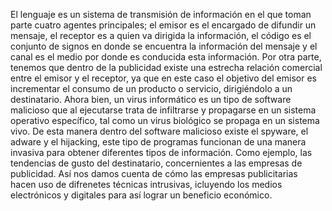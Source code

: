 El lenguaje es un sistema de transmisión de información en el que toman parte cuatro agentes principales; 
el emisor es el encargado de difundir un mensaje, el receptor es a quien va dirigida la información, 
el código es el conjunto de signos en donde se encuentra la información del mensaje y el canal es el medio por 
donde es conducida esta información. Por otra parte, tenemos que dentro de la publicidad existe una estrecha relación
comercial entre el emisor y el receptor, ya que en este caso el objetivo del emisor es incrementar el consumo de un producto o servicio, dirigiéndolo a un destinatario.
Ahora bien, un virus informático es un tipo de software malicioso que al ejecutarse trata de infiltrarse y 
propagarse en un sistema operativo específico, tal como un virus biológico se propaga en un sistema vivo.
De esta manera dentro del software malicioso existe el spyware, el adware y el hijacking, este tipo de programas 
funcionan de una manera invasiva para obtener diferentes tipos de información. Como ejemplo, las tendencias de 
gusto del destinatario, concernientes a las empresas de publicidad.
Así nos damos cuenta de cómo las empresas publicitarias hacen uso de difrenetes técnicas intrusivas, icluyendo
los medios electrónicos y digitales para así lograr un beneficio económico. 